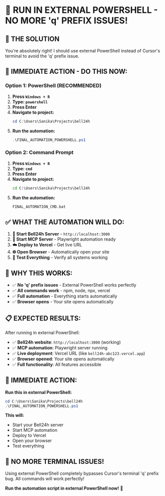 # 🚀 RUN IN EXTERNAL POWERSHELL - NO MORE 'q' PREFIX ISSUES!

## 🎯 THE SOLUTION

You're absolutely right! I should use external PowerShell instead of Cursor's terminal to avoid the 'q' prefix issue.

## 🔧 IMMEDIATE ACTION - DO THIS NOW:

### **Option 1: PowerShell (RECOMMENDED)**
1. **Press `Windows + R`**
2. **Type: `powershell`**
3. **Press Enter**
4. **Navigate to project:**
   ```powershell
   cd C:\Users\Sanika\Projects\bell24h
   ```
5. **Run the automation:**
   ```powershell
   .\FINAL_AUTOMATION_POWERSHELL.ps1
   ```

### **Option 2: Command Prompt**
1. **Press `Windows + R`**
2. **Type: `cmd`**
3. **Press Enter**
4. **Navigate to project:**
   ```cmd
   cd C:\Users\Sanika\Projects\bell24h
   ```
5. **Run the automation:**
   ```cmd
   FINAL_AUTOMATION_CMD.bat
   ```

## ✅ **WHAT THE AUTOMATION WILL DO:**

1. **🚀 Start Bell24h Server** - `http://localhost:3000`
2. **🤖 Start MCP Server** - Playwright automation ready
3. **☁️ Deploy to Vercel** - Get live URL
4. **🌐 Open Browser** - Automatically open your site
5. **🧪 Test Everything** - Verify all systems working

## 🎯 **WHY THIS WORKS:**

- ✅ **No 'q' prefix issues** - External PowerShell works perfectly
- ✅ **All commands work** - npm, node, npx, vercel
- ✅ **Full automation** - Everything starts automatically
- ✅ **Browser opens** - Your site opens automatically

## 📋 **EXPECTED RESULTS:**

After running in external PowerShell:
- ✅ **Bell24h website**: `http://localhost:3000` (working)
- ✅ **MCP automation**: Playwright server running
- ✅ **Live deployment**: Vercel URL (like `bell24h-abc123.vercel.app`)
- ✅ **Browser opened**: Your site opens automatically
- ✅ **Full functionality**: All features accessible

## 🚀 **IMMEDIATE ACTION:**

**Run this in external PowerShell:**
```powershell
cd C:\Users\Sanika\Projects\bell24h
.\FINAL_AUTOMATION_POWERSHELL.ps1
```

**This will:**
- Start your Bell24h server
- Start MCP automation
- Deploy to Vercel
- Open your browser
- Test everything

## 🎉 **NO MORE TERMINAL ISSUES!**

Using external PowerShell completely bypasses Cursor's terminal 'q' prefix bug. All commands will work perfectly!

**Run the automation script in external PowerShell now!** 🚀
